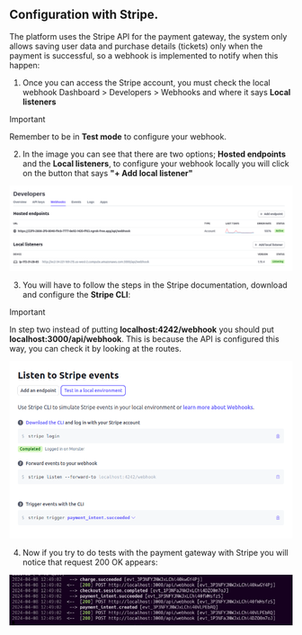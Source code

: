 ## Configuration with Stripe.

The platform uses the Stripe API for the payment gateway, the system only allows saving user data and purchase details (tickets) only when the payment is successful, so a webhook is implemented to notify when this happen:

1. Once you can access the Stripe account, you must check the local webhook Dashboard > Developers > Webhooks and where it says **Local listeners**

> [!IMPORTANT]
> Remember to be in **Test mode** to configure your webhook.

2. In the image you can see that there are two options; **Hosted endpoints** and the **Local listeners**, to configure your webhook locally you will click on the button that says **"+ Add local listener"**

<img src="documentation/assets/webhook_1.png" alt="Screen of Webhook settings"> 

3. You will have to follow the steps in the Stripe documentation, download and configure the **Stripe CLI**:

> [!IMPORTANT]
> In step two instead of putting **localhost:4242/webhook** you should put **localhost:3000/api/webhook**. This is because the API is configured this way, you can check it by looking at the routes.

<img src="assets/webhook_2.png" alt="configuration of local listener"> 

4. Now if you try to do tests with the payment gateway with Stripe you will notice that request 200 OK appears:

<img src="assets/webhook_3.png" alt="Success request"> 
